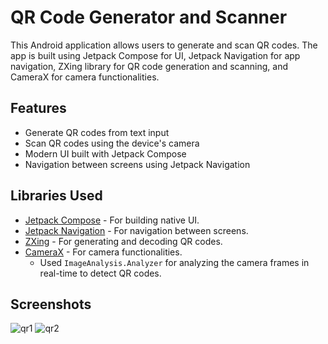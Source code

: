 # QR Code Generator and Scanner

This Android application allows users to generate and scan QR codes. The app is built using Jetpack Compose for UI, Jetpack Navigation for app navigation, ZXing library for QR code generation and scanning, and CameraX for camera functionalities.

## Features

- Generate QR codes from text input
- Scan QR codes using the device's camera
- Modern UI built with Jetpack Compose
- Navigation between screens using Jetpack Navigation

## Libraries Used

- [Jetpack Compose](https://developer.android.com/jetpack/compose) - For building native UI.
- [Jetpack Navigation](https://developer.android.com/guide/navigation) - For navigation between screens.
- [ZXing](https://github.com/zxing/zxing) - For generating and decoding QR codes.
- [CameraX](https://developer.android.com/training/camerax) - For camera functionalities.
  - Used `ImageAnalysis.Analyzer` for analyzing the camera frames in real-time to detect QR codes.

## Screenshots
![qr1](https://github.com/Tonistark92/QR-Code-Generator-Scanner/assets/86676102/d1e8610f-3df9-4a6c-81e1-f9bf441d9cd1)
![qr2](https://github.com/Tonistark92/QR-Code-Generator-Scanner/assets/86676102/832695b5-48dc-46fe-8433-afc480a4f6f5)
